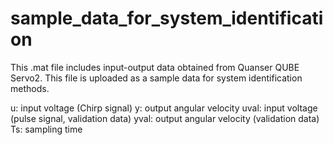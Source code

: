# sample_data_for_system_identification
This .mat file includes input-output data obtained from Quanser QUBE Servo2. This file is uploaded as a sample data for system identification methods. 


u: input voltage (Chirp signal)
y: output angular velocity
uval: input voltage (pulse signal, validation data)
yval: output angular velocity (validation data)
Ts: sampling time
